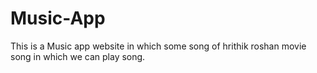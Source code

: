 # Music-App
This is a Music app website in which some song of hrithik roshan movie song in which we can play song. 
